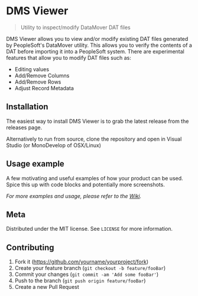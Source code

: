 # DMS Viewer
> Utility to inspect/modify DataMover DAT files

DMS Viewer allows you to view and/or modify existing DAT files generated by PeopleSoft's DataMover utility. 
This allows you to verify the contents of a DAT before importing it into a PeopleSoft system.
There are experimental features that allow you to modify DAT files such as:
* Editing values
* Add/Remove Columns
* Add/Remove Rows
* Adjust Record Metadata

## Installation

The easiest way to install DMS Viewer is to grab the latest release from the releases page.

Alternatively to run from source, clone the repository and open in Visual Studio (or MonoDevelop of OSX/Linux)

## Usage example

A few motivating and useful examples of how your product can be used. Spice this up with code blocks and potentially more screenshots.

_For more examples and usage, please refer to the [Wiki][wiki]._

## Meta

Distributed under the MIT license. See ``LICENSE`` for more information.

## Contributing

1. Fork it (<https://github.com/yourname/yourproject/fork>)
2. Create your feature branch (`git checkout -b feature/fooBar`)
3. Commit your changes (`git commit -am 'Add some fooBar'`)
4. Push to the branch (`git push origin feature/fooBar`)
5. Create a new Pull Request

<!-- Markdown link & img dfn's -->
[wiki]: https://github.com/tslater2006/DMS-Viewer/wiki
